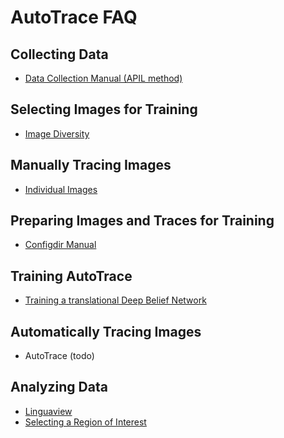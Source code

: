 AutoTrace FAQ
===
Collecting Data
---
 + [Data Collection Manual (APIL method)](https://github.com/myedibleenso/APIL/blob/master/documentation/datacollection.md)

Selecting Images for Training
---
 + [Image Diversity](imagediversityNEW.md)

Manually Tracing Images
---
+ [Individual Images](autotrace.md)

Preparing Images and Traces for Training
---
 + [Configdir Manual](configdir.md)

Training AutoTrace
---
 + [Training a translational Deep Belief Network](TrainNetwork.md)

Automatically Tracing Images
---
 + AutoTrace (todo)

Analyzing Data
---
 + [Linguaview](linguaviewer.md)
 + [Selecting a Region of Interest](selectroi.md)
